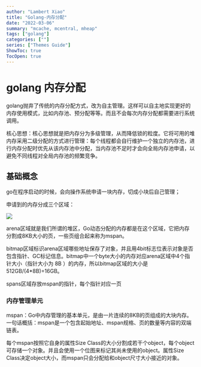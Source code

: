 ```yaml
---
author: "Lambert Xiao"
title: "Golang-内存分配"
date: "2022-03-06"
summary: "mcache, mcentral, mheap"
tags: ["golang"]
categories: [""]
series: ["Themes Guide"]
ShowToc: true
TocOpen: true
---
```


# golang 内存分配

golang抛弃了传统的内存分配方式，改为自主管理。这样可以自主地实现更好的内存使用模式，比如内存池、预分配等等。而且不会每次内存分配都需要进行系统调用。

核心思想：核心思想就是把内存分为多级管理，从而降低锁的粒度。它将可用的堆内存采用二级分配的方式进行管理：每个线程都会自行维护一个独立的内存池，进行内存分配时优先从该内存池中分配，当内存池不足时才会向全局内存池申请，以避免不同线程对全局内存池的频繁竞争。

## 基础概念

go在程序启动的时候，会向操作系统申请一块内存，切成小块后自己管理；

申请到的内存分成三个区域：

![](../golang内存分区.jpg)

arena区域就是我们所谓的堆区，Go动态分配的内存都是在这个区域，它把内存分割成8KB大小的页，一些页组合起来称为mspan。

bitmap区域标识arena区域哪些地址保存了对象，并且用4bit标志位表示对象是否包含指针、GC标记信息。bitmap中一个byte大小的内存对应arena区域中4个指针大小（指针大小为 8B ）的内存，所以bitmap区域的大小是512GB/(4*8B)=16GB。

spans区域存放mspan的指针，每个指针对应一页

### 内存管理单元

mspan：Go中内存管理的基本单元，是由一片连续的8KB的页组成的大块内存。
一句话概括：mspan是一个包含起始地址、mspan规格、页的数量等内容的双端链表。

每个mspan按照它自身的属性Size Class的大小分割成若干个object，每个object可存储一个对象。并且会使用一个位图来标记其尚未使用的object。属性Size Class决定object大小，而mspan只会分配给和object尺寸大小接近的对象。


